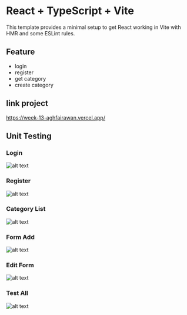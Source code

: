 # React + TypeScript + Vite 

This template provides a minimal setup to get React working in Vite with HMR and some ESLint rules.

## Feature

- login
- register
- get category
- create category

## link project

https://week-13-aghfairawan.vercel.app/


## Unit Testing

### Login
![alt text](https://raw.githubusercontent.com/RevoU-FSSE-2/week-14-aghfairawan/main/Image/Login.JPG?token=GHSAT0AAAAAACGPGCEDS6BMWVIPCUEKUI5SZIZSMNA)

### Register

![alt text](https://raw.githubusercontent.com/RevoU-FSSE-2/week-14-aghfairawan/main/Image/Register.JPG?token=GHSAT0AAAAAACGPGCEDFE7M7SEZD327OTGIZIZSNWA)


### Category List

![alt text](https://raw.githubusercontent.com/RevoU-FSSE-2/week-14-aghfairawan/main/Image/Category%20List.JPG?token=GHSAT0AAAAAACGPGCECSXEU4KDCRK5HUCHSZIZSPFQ)


### Form Add

![alt text](https://raw.githubusercontent.com/RevoU-FSSE-2/week-14-aghfairawan/main/Image/Form%20Add.JPG?token=GHSAT0AAAAAACGPGCECPQ6LAOKXFMDU52LEZIZSPYQ)

### Edit Form

![alt text](https://raw.githubusercontent.com/RevoU-FSSE-2/week-14-aghfairawan/main/Image/Form%20Add.JPG?token=GHSAT0AAAAAACGPGCEDYY5KUISTB7FKG6TIZIZSQPA)


### Test All


![alt text](https://raw.githubusercontent.com/RevoU-FSSE-2/week-14-aghfairawan/main/Image/testall.JPG?token=GHSAT0AAAAAACGPGCECU3CCGFBHLNR7B26UZIZSQ5Q)





